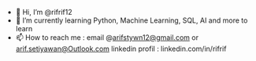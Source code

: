 - 👋 Hi, I’m @rifrif12
- 🌱 I’m currently learning Python, Machine Learning, SQL, AI and more to learn
- 📫 How to reach me : email @arifstywn12@gmail.com or arif.setiyawan@Outlook.com
linkedin profil : linkedin.com/in/rifrif

<!---
rifrif12/rifrif12 is a ✨ special ✨ repository because its `README.md` (this file) appears on your GitHub profile.
You can click the Preview link to take a look at your changes.
--->
